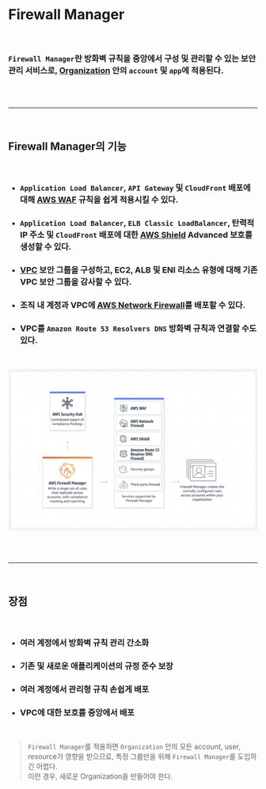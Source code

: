 # **Firewall Manager**

<br>

### `Firewall Manager`란 방화벽 규칙을 중앙에서 구성 및 관리할 수 있는 보안 관리 서비스로, [Organization](./AWS%20Organizations.md) 안의 `account` 및 `app`에 적용된다.

<br><br>

---

<br>

## **Firewall Manager의 기능**

<br>

+ ### `Application Load Balancer`, `API Gateway` 및 `CloudFront` 배포에 대해 [AWS WAF](WAF.md) 규칙을 쉽게 적용시킬 수 있다.

+ ### `Application Load Balancer`, `ELB Classic LoadBalancer`, 탄력적 IP 주소 및 `CloudFront` 배포에 대한 [AWS Shield](Shield.md) Advanced 보호를 생성할 수 있다.

+ ### [VPC](VPC.md) 보안 그룹을 구성하고, EC2, ALB 및 ENI 리소스 유형에 대해 기존 VPC 보안 그룹을 감사할 수 있다.

+ ### 조직 내 계정과 VPC에 [AWS Network Firewall](Network%20Firewall.md)를 배포할 수 있다.

+ ### VPC를 `Amazon Route 53 Resolvers DNS` 방화벽 규칙과 연결할 수도 있다.

<br>

![image](../../Image/Cloud-AWS-FIrewall%20Manager.png)

<br>
<br>

---

<br>

## **장점**

<br>

+ ### 여러 계정에서 방화벽 규칙 관리 간소화

+ ### 기존 및 새로운 애플리케이션의 규정 준수 보장

+ ### 여러 계정에서 관리형 규칙 손쉽게 배포

+ ### VPC에 대한 보호를 중앙에서 배포

<br>

> `Firewall Manager`를 적용하면 `Organization` 안의 모든 account, user, resource가 영향을 받으므로, 특정 그룹만을 위해 `Firewall Manager`를 도입하긴 어렵다.  
> 이런 경우, 새로운 Organization을 만들어야 한다.